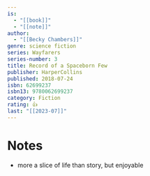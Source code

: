 ```yaml
---
is:
  - "[[book]]"
  - "[[note]]"
author:
  - "[[Becky Chambers]]"
genre: science fiction
series: Wayfarers
series-number: 3
title: Record of a Spaceborn Few
publisher: HarperCollins
published: 2018-07-24
isbn: 62699237
isbn13: 9780062699237
category: Fiction
rating: 👍
last: "[[2023-07]]"
---
```

# Notes
- more a slice of life than story, but enjoyable
